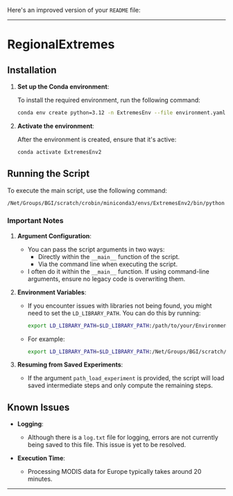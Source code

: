 Here's an improved version of your `README` file:

---

# RegionalExtremes

## Installation

1. **Set up the Conda environment**:

   To install the required environment, run the following command:

   ```bash
   conda env create python=3.12 -n ExtremesEnv --file environment.yaml
   ```

2. **Activate the environment**:

   After the environment is created, ensure that it's active:

   ```bash
   conda activate ExtremesEnv2
   ```

## Running the Script

To execute the main script, use the following command:

```bash
/Net/Groups/BGI/scratch/crobin/miniconda3/envs/ExtremesEnv2/bin/python /Net/Groups/BGI/scratch/crobin/PythonProjects/ExtremesProject/RegionalExtremesPackage/regional_extremes.py
```

### Important Notes

1. **Argument Configuration**:
   - You can pass the script arguments in two ways:
     - Directly within the `__main__` function of the script.
     - Via the command line when executing the script.
   - I often do it within the `__main__` function. If using command-line arguments, ensure no legacy code is overwriting them.

2. **Environment Variables**:
   - If you encounter issues with libraries not being found, you might need to set the `LD_LIBRARY_PATH`. You can do this by running:
   
     ```bash
     export LD_LIBRARY_PATH=$LD_LIBRARY_PATH:/path/to/your/Environment/lib
     ```

   - For example:

     ```bash
     export LD_LIBRARY_PATH=$LD_LIBRARY_PATH:/Net/Groups/BGI/scratch/crobin/miniconda3/envs/ExtremesEnv2/lib
     ```

3. **Resuming from Saved Experiments**:
   - If the argument `path_load_experiment` is provided, the script will load saved intermediate steps and only compute the remaining steps.

## Known Issues

- **Logging**: 
   - Although there is a `log.txt` file for logging, errors are not currently being saved to this file. This issue is yet to be resolved.
  
- **Execution Time**:
   - Processing MODIS data for Europe typically takes around 20 minutes.

---



